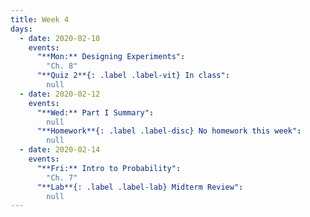 ```yaml
---
title: Week 4
days:
  - date: 2020-02-10
    events:
      "**Mon:** Designing Experiments":
        "Ch. 8"
      "**Quiz 2**{: .label .label-vit} In class":
        null
  - date: 2020-02-12
    events:
      "**Wed:** Part I Summary":
        null
      "**Homework**{: .label .label-disc} No homework this week":
        null
  - date: 2020-02-14
    events:
      "**Fri:** Intro to Probability":
        "Ch. 7"
      "**Lab**{: .label .label-lab} Midterm Review":
        null
---
```

